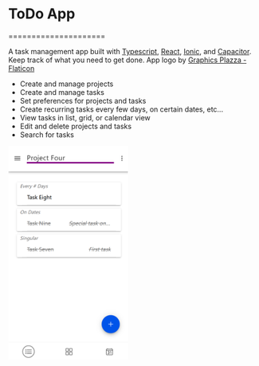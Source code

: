 # ToDo App
=====================

A task management app built with <a href="https://www.typescriptlang.org/">Typescript</a>, <a href="https://react.dev/">React</a>, <a href="https://ionicframework.com/">Ionic</a>, and <a href="https://capacitorjs.com/">Capacitor</a>. Keep track of what you need to get done. App logo by <a href="https://www.flaticon.com/authors/graphics-plazza">Graphics Plazza - Flaticon</a>

* Create and manage projects
* Create and manage tasks
* Set preferences for projects and tasks
* Create recurring tasks every few days, on certain dates, etc...
* View tasks in list, grid, or calendar view
* Edit and delete projects and tasks
* Search for tasks

<img src="https://github.com/LacChe/todo-app/raw/main/readme-screenshots/1.png" width="240"/>
